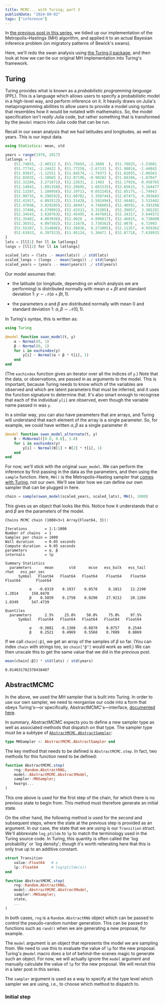 ```yaml
---
title: MCMC... with Turing; part 3
publishDate: "2024-09-02"
tags: ["inference"]
---
```


In [the previous post in this series](/posts/2024-08-22-mcmc2), we tidied up our implementation of the Metropolis–Hastings (MH) algorithm, and applied it to an actual Bayesian inference problem (on migratory patterns of Bewick's swans).

Here, we'll redo the swan analysis using [the Turing.jl package](https://turinglang.org/), and then look at how we can tie our original MH implementation into Turing's framework.


## Turing

Turing provides what is known as a _probabilistic programming language_ (PPL).
This is a language which allows users to specify a probabilistic model in a high-level way, and perform inference on it.
It heavily draws on Julia's metaprogramming abilities to allow users to provide a model using syntax that resembles how it would be notated with mathematics.
So, the model specification isn't _really_ Julia code, but rather something that is transformed by the `@model` macro into Julia code that can be run.

Recall in our swan analysis that we had latitudes and longitudes, as well as years.
This is our input data.

```julia
using Statistics: mean, std

years = range(1970, 2017)
latlongs = [
    (51.74055, -2.40512 ), (51.75693, -2.3889  ), (51.78825, -1.53601 ),
    (51.77742, -2.24422 ), (51.77258, -2.67131 ), (51.90814, -1.44842 ),
    (51.93837, -1.12551 ), (51.84574, -1.79373 ), (51.81055, -2.06563 ),
    (52.02035, -1.18665 ), (52.07196, -0.99282 ), (51.84266, -1.87047 ),
    (52.32209,  3.271671), (52.22631,  2.1483  ), (52.17919,  0.458765),
    (52.14845,  1.091358), (52.29695,  1.681535), (52.65615,  3.164477),
    (52.13287,  1.186956), (52.19713,  0.052245), (52.85175, -1.74943 ),
    (52.98735,  0.296592), (52.68782,  3.358744), (52.67473,  4.383683),
    (52.41917,  4.093512), (52.51428,  3.582494), (52.44482,  3.515402),
    (52.47698,  3.829205), (52.46947,  4.746665), (52.40592,  4.393268),
    (52.37406,  4.570991), (52.43313,  3.32205),  (52.39657,  3.302281),
    (52.34543,  3.638763), (52.45495,  4.447601), (52.34317,  3.644572),
    (52.35402,  4.803036), (52.4026 ,  4.896817), (52.46815,  4.738608),
    (52.36552,  4.097582), (52.11678,  3.730362), (52.9878 ,  6.72993 ),
    (52.55287,  5.514886), (52.58836,  6.272805), (52.11357,  4.959362),
    (52.63933,  6.397523), (51.95124,  5.30471 ), (52.87718,  7.639933)
]
lats = [ll[1] for ll in latlongs]
longs = [ll[2] for ll in latlongs]

scaled_lats = (lats .- mean(lats)) ./ std(lats)
scaled_longs = (longs .- mean(longs)) ./ std(longs)
scaled_years = (years .- mean(years)) ./ std(years)
```

Our model assumes that:

 - the latitude (or longitude, depending on which analysis we are performing) is distributed normally with mean $\alpha + \beta t$ and standard deviation 1: $y \sim \mathcal{N}(\alpha + \beta t, 1)$.

 - the parameters $\alpha$ and $\beta$ are distributed normally with mean 0 and standard deviation 1: $\alpha, \beta \sim \mathcal{N}(0, 1)$.

In Turing's syntax, this is written as:

```julia
using Turing

@model function swan_model(t, y)
    α ~ Normal(0, 1)
    β ~ Normal(0, 1)
    for i in eachindex(y)
        y[i] ~ Normal(α + β * t[i], 1)
    end
end
```

(The `eachindex` function gives an iterator over all the indices of `y`.)
Note that the data, or observations, are passed in as arguments to the model.
This is important, because Turing needs to know which of the variables are observed and which are latent parameters that must be inferred, and it uses the function signature to determine that.
It's also smart enough to recognise that each of the individual `y[i]` are observed, even though the variable name passed in was `y`.

In a similar way, you can also have parameters that are arrays, and Turing will understand that each element of the array is a single parameter.
So, for example, we could have written $\alpha, \beta$ as a single parameter $\theta$:

```julia
@model function swan_model_alternate(t, y)
    θ ~ MvNormal([0.0, 0.0], 1.0)
    for i in eachindex(y)
        y[i] ~ Normal(θ[1] + θ[2] * t[i], 1)
    end
end
```

For now, we'll stick with the original `swan_model`.
We can perform the inference by first passing in the data as the parameters, and then using the `sample` function.
Here, `MH()` is the Metropolis–Hasting sampler that [comes with Turing](https://github.com/TuringLang/Turing.jl/blob/07cc40beb0c6caa60e945e204f0fbc88cd3d4362/src/mcmc/mh.jl), not our own.
We'll see later how we can define our own sampler that can be plugged in here.

```julia
chain = sample(swan_model(scaled_years, scaled_lats), MH(), 1000)
```

This gives us an object that looks like this.
Notice how it understands that $\alpha$ and $\beta$ are the parameters of the model.

```
Chains MCMC chain (1000×3×1 Array{Float64, 3}):

Iterations        = 1:1:1000
Number of chains  = 1
Samples per chain = 1000
Wall duration     = 0.05 seconds
Compute duration  = 0.05 seconds
parameters        = α, β
internals         = lp

Summary Statistics
  parameters      mean       std      mcse   ess_bulk   ess_tail      rhat   ess_per_sec
      Symbol   Float64   Float64   Float64    Float64    Float64   Float64       Float64

           α   -0.0319    0.1937    0.0578     8.1012    12.2190    1.2014      158.8470
           β    0.5859    0.1758    0.0290    27.9212    20.1204    1.0349      547.4739

Quantiles
  parameters      2.5%     25.0%     50.0%     75.0%     97.5%
      Symbol   Float64   Float64   Float64   Float64   Float64

           α   -0.3081   -0.1308   -0.0870    0.0757    0.2544
           β    0.2521    0.4969    0.5568    0.7089    0.8869

```

If we call `chain[:β]`, we get an array of the samples of $\beta$ so far.
(You can index `chain` with strings too, so `chain["β"]` would work as well.)
We can then unscale this to get the same value that we did in the previous post.

```julia
mean(chain[:β]) * std(lats) / std(years)
```

```
0.014031702378438407
```

## AbstractMCMC

In the above, we used the MH sampler that is built into Turing.
In order to use our own sampler, we need to reorganise our code into a form that obeys Turing's—or specifically, AbstractMCMC's—interface, [documented here](https://turinglang.org/AbstractMCMC.jl/dev/design/).

In summary, AbstractMCMC expects you to define a new sampler type as well as associated methods that dispatch on that type.
The sampler type must be a subtype of [`AbstractMCMC.AbstractSampler`](https://turinglang.org/AbstractMCMC.jl/dev/api/#AbstractMCMC.AbstractSampler):

```julia
type MHSampler <: AbstractMCMC.AbstractSampler end
```

The key method that needs to be defined is `AbstractMCMC.step`.
In fact, two methods for this function need to be defined:

```julia
function AbstractMCMC.step(
    rng::Random.AbstractRNG,
    model::AbstractMCMC.AbstractModel,
    sampler::MHSampler;
    kwargs...
)
```

This one above is used for the first step of the chain, for which there is no previous state to begin from.
This method must therefore generate an initial state.

On the other hand, the following method is used for the second and subsequent steps, where the state at the previous step is provided as an argument.
In our case, the state that we are using is our `Transition` struct.
We'll abbreviate `log_ptilde` to `lp` to match the terminology used in the Turing source code.
In Turing, this quantity is often called the 'log probability' or 'log density'; though it's worth reiterating here that this is only true up to an additive constant.

```julia
struct Transition
    value::Float64   # x
    lp::Float64      # log(ptilde(x))
end

function AbstractMCMC.step(
    rng::Random.AbstractRNG,
    model::AbstractMCMC.AbstractModel,
    sampler::MHSampler;
    state,
    ...
)
```

In both cases, `rng` is a `Random.AbstractRNG` object which can be passed to control the pseudo-random number generation.
This can be passed to functions such as `rand()` when we are generating a new proposal, for example.

The `model` argument is an object that represents the model we are sampling from.
We need to use this to evaluate the value of `lp` for the new proposal.
Turing's `@model` macro does a _lot_ of behind-the-scenes magic to generate such an object.
For now, we will actually ignore the `model` argument and manually calculate the value of `lp` for the new proposal.
We will revisit this in a later post in this series.

The `sampler` argument is used as a way to specify at the type level which sampler we are using, i.e., to choose which method to dispatch to.

### Initial step


